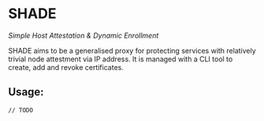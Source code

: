 # SHADE
_Simple Host Attestation &amp; Dynamic Enrollment_

SHADE aims to be a generalised proxy for protecting services with relatively trivial node attestment via IP address. It is managed with a CLI tool to create, add and revoke certificates.

## Usage:

`// TODO`
